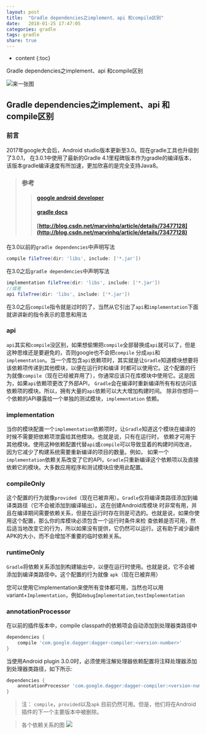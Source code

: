 ```yaml
---
layout: post
title:  "Gradle dependencies之implement、api 和compile区别"
date:   2018-01-25 17:47:05
categories: gradle
tags: gradle
share: true
---
```


* content
{:toc}

Gradle dependencies之implement、api 和compile区别

![来一张图](https://zeroturnaround.com/wp-content/uploads/2016/02/gradle-logo.png)






## Gradle dependencies之implement、api 和compile区别

### 前言  
2017年google大会后，Android studio版本更新至3.0。现在gradle工具也升级到了3.0.1，
在3.0.1中使用了最新的Gradle 4.1里程碑版本作为gradle的编译版本，该版本gradle编译速度有所加速，更加欣喜的是完全支持Java8。

> ### 参考
>> #### [google android developer](https://developer.android.com/studio/build/gradle-plugin-3-0-0-migration.html#new_configurations)
>> #### [gradle docs](https://docs.gradle.org/current/userguide/java_library_plugin.html#sec:java_library_separation)
>> #### [http://blog.csdn.net/marvinhq/article/details/73477128](http://blog.csdn.net/marvinhq/article/details/73477128)

在3.0以前的`gradle dependencies`中声明写法
```groovy
compile fileTree(dir: 'libs', include: ['*.jar'])
```
在3.0之后`gradle dependencies`中声明写法
```groovy
implementation fileTree(dir: 'libs', include: ['*.jar'])
//或者
api fileTree(dir: 'libs', include: ['*.jar'])
```
在3.0之后`compile`指令就是过时的了，当然从它引出了`api`和`implementation`下面就讲讲新的指令表示的意思和用法

### api
`api`其实和`compile`没区别，如果想偷懒把`compile`全部替换成`api`就可以了，但是这种思维还是要避免的，否则google也不会把`compile`
分成`api`和`implementation`。当一个库包含`api`依赖项时，其实就是让`Gradle`知道模块想要将该依赖项传递到其他模块，以便在运行时和编译
时都可以使用它。这个配置的行为就像`compile`（现在已经被弃用了），你通常应该只在库模块中使用它。这是因为，如果`api`依赖项更改了外部API，
`Gradle`会在编译时重新编译所有有权访问该依赖项的模块。所以，拥有大量的`api`依赖可以大大增加构建时间。
除非你想将一个依赖的API暴露给一个单独的测试模块，`implementation` 依赖。

### implementation
当你的模块配置一个`implementation`依赖项时，让`Gradle`知道这个模块在编译的时候不需要把依赖项泄露给其他模块。也就是说，只有在运行时，
依赖才可用于其他模块。使用这种依赖配置代替`api`或`compile`可以导致显着的构建时间改进，因为它减少了构建系统需要重新编译的项目的数量。例如，
如果一个`implementation`依赖关系改变了它的API，`Gradle`只重新编译这个依赖项以及直接依赖它的模块。大多数应用程序和测试模块应使用此配置。

### compileOnly
这个配置的行为就像`provided`（现在已被弃用）。`Gradle`仅将编译类路径添加到编译类路径（它不会被添加到编译输出）。这在创建Android库模块
时非常有用，并且在编译期间需要依赖关系，但是在运行时存在则是可选的。也就是说，如果你使用这个配置，那么你的库模块必须包含一个运行时条件来检
查依赖是否可用，然后适当地改变它的行为，所以如果没有提供，它仍然可以运行。这有助于减少最终APK的大小，而不会增加不重要的临时依赖关系。

### runtimeOnly
`Gradle`将依赖关系添加到构建输出中，以便在运行时使用。也就是说，它不会被添加到编译类路径中。这个配置的行为就像 `apk`（现在已被弃用）

您可以使用它implementation来使所有变体都可用，当然也可以用variant+`Implementation`，例如`debugImplementation`,`testImplementation`

### annotationProcessor
在以前的插件版本中，compile classpath的依赖项会自动添加到处理器类路径中
```groovy
dependencies {
    compile 'com.google.dagger:dagger-compiler:<version-number>'
}
```
当使用Android plugin 3.0.0时，必须使用注解处理器依赖配置将注释处理器添加到处理器类路径，如下所示:
```groovy
dependencies {
    annotationProcessor 'com.google.dagger:dagger-compiler:<version-number>'
}
```



>注： `compile`，`provided`以及`apk` 目前仍然可用。但是，他们将在Android插件的下一个主要版本中被删除。


> 各个依赖关系的图
> ![](https://docs.gradle.org/current/userguide/img/java-library-ignore-deprecated-main.png)

